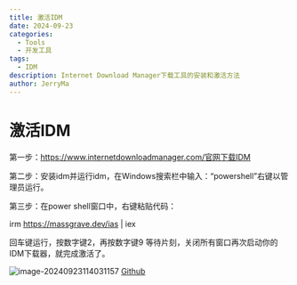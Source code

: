 ```yaml
---
title: 激活IDM
date: 2024-09-23
categories:
  - Tools
  - 开发工具
tags:
  - IDM
description: Internet Download Manager下载工具的安装和激活方法
author: JerryMa
---
```


# 激活IDM

第一步：https://www.internetdownloadmanager.com/官网下载IDM

第二步：安装idm并运行idm，在Windows搜索栏中输入：“powershell”右键以管理员运行。

第三步：在power shell窗口中，右键粘贴代码：

irm https://massgrave.dev/ias | iex

回车键运行，按数字键2，再按数字键9  等待片刻，关闭所有窗口再次启动你的IDM下载器，就完成激活了。

![image-20240923114031157](http://image.jerryma.xyz//images/20240923-image-20240923114031157.png)
[Github](https://github.com/lstprjct/IDM-Activation-Script)